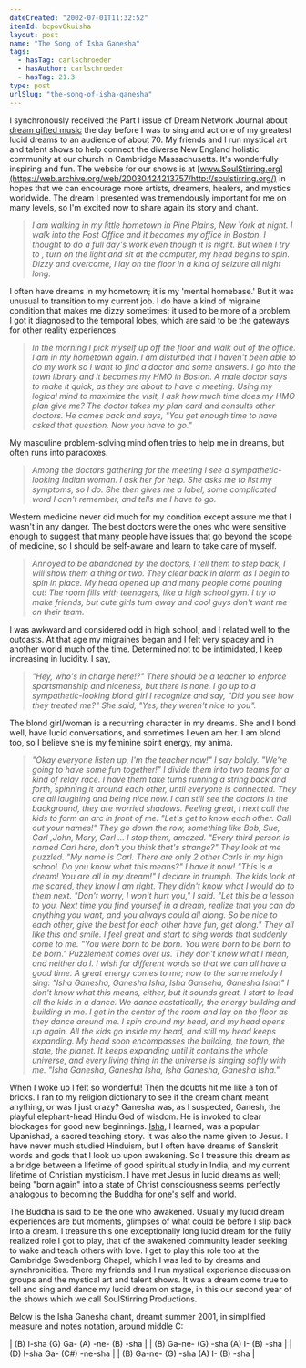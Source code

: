 ```yaml
---
dateCreated: "2002-07-01T11:32:52"
itemId: bcpov6kuisha
layout: post
name: "The Song of Isha Ganesha"
tags:
  - hasTag: carlschroeder
  - hasAuthor: carlschroeder
  - hasTag: 21.3
type: post
urlSlug: "the-song-of-isha-ganesha"
---
```


I synchronously received the Part I issue of Dream Network Journal about [dream gifted music](https://dreamnetworkjournal.com/bcphbu3wddv/21.1) the day before I was to sing and act one of my greatest lucid dreams to an audience of about 70. My friends and I run mystical art and talent shows to help connect the diverse New England holistic community at our church in Cambridge Massachusetts. It's wonderfully inspiring and fun. The website for our shows is at [www.SoulStirring.org](https://web.archive.org/web/20030424213757/http://soulstirring.org/) in hopes that we can encourage more artists, dreamers, healers, and mystics worldwide. The dream I presented was tremendously important for me on many levels, so I'm excited now to share again its story and chant. 

> *I am walking in my little hometown in Pine Plains, New York at night. I walk into the Post Office and it becomes my office in Boston. I thought to do a full day's work even though it is night. But when I try to , turn on the light and sit at the computer, my head begins to spin. Dizzy and overcome, I lay on the floor in a kind of seizure all night long.* 

I often have dreams in my hometown; it is my 'mental homebase.' But it was unusual to transition to my current job. I do have a kind of migraine condition that makes me dizzy sometimes; it used to be more of a problem. I got it diagnosed to the temporal lobes, which are said to be the gateways for other reality experiences. 

> *In the morning I pick myself up off the floor and walk out of the office. I am in my hometown again. I am disturbed that I haven't been able to do my work so I want to find a doctor and some answers. I go into the town library and it becomes my HMO in Boston. A male doctor says to make it quick, as they are about to have a meeting. Using my logical mind to maximize the visit, I ask how much time does my HMO plan give me? The doctor takes my plan card and consults other doctors. He comes back and says, "You get enough time to have asked that question. Now you have to go."* 

My masculine problem-solving mind often tries to help me in dreams, but often runs into paradoxes. 

> *Among the doctors gathering for the meeting I see a sympathetic-looking Indian woman. I ask her for help. She asks me to list my symptoms, so I do. She then gives me a label, some complicated word I can't remember, and tells me I have to go.* 

Western medicine never did much for my condition except assure me that I wasn't in any danger. The best doctors were the ones who were sensitive enough to suggest that many people have issues that go beyond the scope of medicine, so I should be self-aware and learn to take care of myself. 

> *Annoyed to be abandoned by the doctors, I tell them to step back, I will show them a thing or two. They clear back in alarm as I begin to spin in place. My head opened up and many people come pouring out! The room fills with teenagers, like a high school gym. I try to make friends, but cute girls turn away and cool guys don't want me on their team.* 

I was awkward and considered odd in high school, and I related well to the outcasts. At that age my migraines began and I felt very spacey and in another world much of the time. Determined not to be intimidated, I keep increasing in lucidity. I say, 

> *"Hey, who's in charge here!?" There should be a teacher to enforce sportsmanship and niceness, but there is none. I go up to a sympathetic-looking blond girl I recognize and say, "Did you see how they treated me?" She said, "Yes, they weren't nice to you".*

 The blond girl/woman is a recurring character in my dreams. She and I bond well, have lucid conversations, and sometimes I even am her. I am blond too, so I believe she is my feminine spirit energy, my anima. 
 
> *"Okay everyone listen up, I'm the teacher now!" I say boldly. "We're going to have some fun together!" I divide them into two teams for a kind of relay race. I have them take turns running a string back and forth, spinning it around each other, until everyone is connected. They are all laughing and being nice now. I can still see the doctors in the background, they are worried shadows. Feeling great, I next call the kids to form an arc in front of me. "Let's get to know each other. Call out your names!" They go down the row, something like Bob, Sue, Carl ,John, Mary, Carl ... I stop them, amazed. "Every third person is named Carl here, don't you think that's strange?" They look at me puzzled. "My name is Carl. There are only 2 other Carls in my high school. Do you know what this means?"* 
> *I have it now! "This is a dream! You are all in my dream!" I declare in triumph. The kids look at me scared, they know I am right. They didn't know what I would do to them next. "Don't worry, I won't hurt you," I said. "Let this be a lesson to you. Next time you find yourself in a dream, realize that you can do anything you want, and you always could all along. So be nice to each other, give the best for each other have fun, get along." They all like this and smile. I feel great and start to sing words that suddenly come to me. "You were born to be born. You were born to be born to be born." Puzzlement comes over us. They don't know what I mean, and neither do I. I wish for different words so that we can all have a good time. A great energy comes to me; now to the same melody I sing:*
> *"Isha Ganesha, Ganesha Isha, Isha Ganseha, Ganesha Isha!"* 
> *I don't know what this means, either, but it sounds great. I start to lead all the kids in a dance. We dance ecstatically, the energy building and building in me. I get in the center of the room and lay on the floor as they dance around me. I spin around my head, and my head opens up again. All the kids go inside my head, and still my head keeps expanding. My head soon encompasses the building, the town, the state, the planet. It keeps expanding until it contains the whole universe, and every living thing in the universe is singing softly with me.* 
> *"Isha Ganesha, Ganesha Isha, Isha Ganesha, Ganesha Isha."* 

When I woke up I felt so wonderful! Then the doubts hit me like a ton of bricks. I ran to my religion dictionary to see if the dream chant meant anything, or was I just crazy? Ganesha was, as I suspected, Ganesh, the playful elephant-head Hindu God of wisdom. He is invoked to clear blockages for good new beginnings. [Isha](https://en.wikipedia.org/wiki/Isha_Upanishad), I learned, was a popular Upanishad, a sacred teaching story. It was also the name given to Jesus. I have never much studied Hinduism, but I often have dreams of Sanskrit words and gods that I look up upon awakening. So I treasure this dream as a bridge between a lifetime of good spiritual study in India, and my current lifetime of Christian mysticism. I have met Jesus in lucid dreams as well; being "born again" into a state of Christ consciousness seems perfectly analogous to becoming the Buddha for one's self and world. 

The Buddha is said to be the one who awakened. Usually my lucid dream experiences are but moments, glimpses of what could be before I slip back into a dream. I treasure this one exceptionally long lucid dream for the fully realized role I got to play, that of the awakened community leader seeking to wake and teach others with love. I get to play this role too at the Cambridge Swedenborg Chapel, which I was led to by dreams and synchronicities. There my friends and I run mystical experience discussion groups and the mystical art and talent shows. It was a dream come true to tell and sing and dance my lucid dream on stage, in this our second year of the shows which we call SoulStirring Productions. 

Below is the Isha Ganesha chant, dreamt summer 2001, in simplified measure and notes notation, around middle C: 

| (B) I-sha (G) Ga- (A) -ne- (B) -sha |
| (B) Ga-ne- (G) -sha (A) I- (B) -sha | 
| (D) I-sha Ga- (C#) -ne-sha          | 
| (B) Ga-ne- (G) -sha (A) I- (B) -sha |














 




